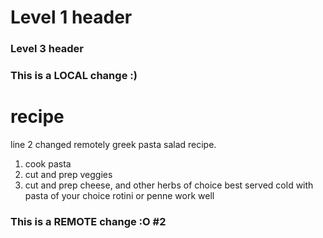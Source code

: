 # Level 1 header
### Level 3 header
### This is a LOCAL change :)
# recipe
line 2 changed remotely
greek pasta salad recipe. 
1. cook pasta
2. cut and prep veggies
3. cut and prep cheese, and other herbs of choice
best served cold with pasta of your choice
rotini or penne work well
### This is a REMOTE change :O #2
